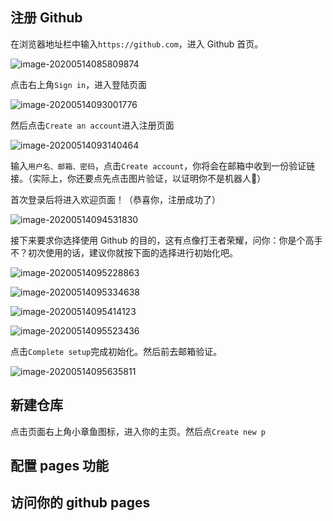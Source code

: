 ## 注册 Github

在浏览器地址栏中输入`https://github.com`，进入 Github 首页。

![image-20200514085809874](https://cdn.jsdelivr.net/gh/mrshiqiqi/hexo-doc/_picture/image-20200514085809874.png)

点击右上角`Sign in`，进入登陆页面

![image-20200514093001776](https://cdn.jsdelivr.net/gh/mrshiqiqi/hexo-doc/_picture/image-20200514093001776.png)

然后点击`Create an account`进入注册页面

![image-20200514093140464](https://cdn.jsdelivr.net/gh/mrshiqiqi/hexo-doc/_picture/image-20200514093140464.png)

输入`用户名、邮箱、密码`，点击`Create account`，你将会在邮箱中收到一份验证链接。（实际上，你还要点先点击图片验证，以证明你不是机器人🤣）

首次登录后将进入欢迎页面！（恭喜你，注册成功了）

![image-20200514094531830](https://cdn.jsdelivr.net/gh/mrshiqiqi/hexo-doc/_picture/image-20200514094531830.png)



接下来要求你选择使用 Github 的目的，这有点像打王者荣耀，问你：你是个高手不？初次使用的话，建议你就按下面的选择进行初始化吧。

![image-20200514095228863](https://cdn.jsdelivr.net/gh/mrshiqiqi/hexo-doc/_picture/image-20200514095228863.png)

![image-20200514095334638](https://cdn.jsdelivr.net/gh/mrshiqiqi/hexo-doc/_picture/image-20200514095334638.png)



![image-20200514095414123](https://cdn.jsdelivr.net/gh/mrshiqiqi/hexo-doc/_picture/image-20200514095414123.png)

![image-20200514095523436](https://cdn.jsdelivr.net/gh/mrshiqiqi/hexo-doc/_picture/image-20200514095523436.png)

点击`Complete setup`完成初始化。然后前去邮箱验证。

![image-20200514095635811](https://cdn.jsdelivr.net/gh/mrshiqiqi/hexo-doc/_picture/image-20200514095635811.png)

## 新建仓库

点击页面右上角小章鱼图标，进入你的主页。然后点`Create new p`



## 配置 pages 功能

## 访问你的 github pages

